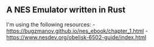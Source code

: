 ## A NES Emulator written in Rust

I'm using the following resources: 
    - https://bugzmanov.github.io/nes_ebook/chapter_1.html
    - https://www.nesdev.org/obelisk-6502-guide/index.html
